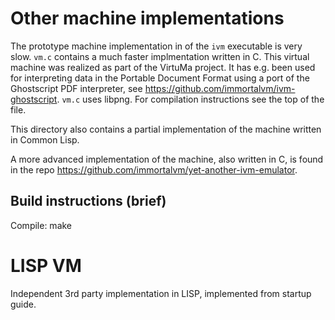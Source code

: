 # Other machine implementations

The prototype machine implementation in of the `ivm` executable is very
slow. `vm.c` contains a much faster implmentation written in C. This
virtual machine was realized as part of the VirtuMa project. It has e.g.
been used for interpreting data in the Portable Document Format using a
port of the Ghostscript PDF interpreter, see
https://github.com/immortalvm/ivm-ghostscript. `vm.c` uses libpng. For
compilation instructions see the top of the file.

This directory also contains a partial implementation of the machine
written in Common Lisp.

A more advanced implementation of the machine, also written in C, is found
in the repo https://github.com/immortalvm/yet-another-ivm-emulator.

## Build instructions (brief)

Compile:
    make

# LISP VM

Independent 3rd party implementation in LISP, implemented from startup guide.

